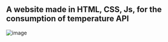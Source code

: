 ## A website made in HTML, CSS, Js, for the consumption of temperature API
![image](https://github.com/user-attachments/assets/a3767dd7-9460-4a73-8b1a-abeffd6fa467)
